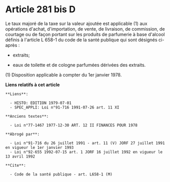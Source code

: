 # Article 281 bis D

Le taux majoré de la taxe sur la valeur ajoutée est applicable (1) aux opérations d'achat, d'importation, de vente, de
livraison, de commission, de courtage ou de façon portant sur les produits de parfumerie à base d'alcool définis à l'article
L 658-1 du code de la santé publique qui sont désignés ci-après :

- extraits;

- eaux de toilette et de cologne parfumées dérivées des extraits.

(1) Disposition applicable à compter du 1er janvier 1978.

**Liens relatifs à cet article**

	**Liens**:

	  - HISTO: EDITION 1979-07-01
	  - SPEC_APPLI: Loi n°91-716 1991-07-26 art. 11 XI

	**Anciens textes**:

	  - Loi n°77-1467 1977-12-30 ART. 12 II FINANCES POUR 1978

	**Abrogé par**:

	  - Loi n°91-716 du 26 juillet 1991 - art. 11 (V) JORF 27 juillet 1991 en vigueur le 1er janvier 1993
	  - Loi n°92-655 1992-07-15 art. 1 JORF 16 juillet 1992 en vigueur le 13 avril 1992

	**Cite**:

	  - Code de la santé publique - art. L658-1 (M)
